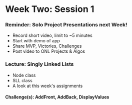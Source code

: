 # Week Two: Session 1
### Reminder: Solo Project Presentations next Week!
- Record short video, limit to ~5 minutes
- Start with demo of app
- Share MVP, Victories, Challenges
- Post video to ONL Projects & Algos
### Lecture: Singly Linked Lists
- Node class
- SLL class
- A look at this week's assignments
#### Challenge(s): AddFront, AddBack, DisplayValues